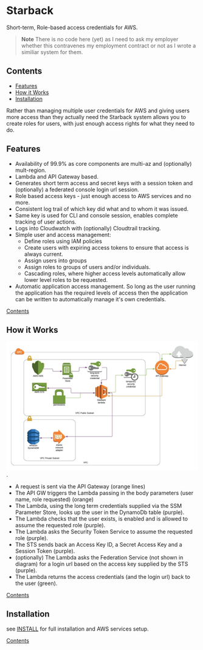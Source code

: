# Starback #
Short-term, Role-based access credentials for AWS.

> **Note** There is no code here (yet) as I need to ask my employer whether this contravenes my employment contract or
> not as I wrote a similiar system for them.

<a name='toc'></a>
## Contents ##
- [Features](#features)
- [How it Works](#howitworks)
- [Installation](#installation)


Rather than managing multiple user credentials for AWS and giving users more access than they actually need the
Starback system allows you to create roles for users, with just enough access rights for what they need to do.

<a name='features'></a>
## Features ##
* Availability of 99.9% as core components are multi-az and (optionally) mult-region.
* Lambda and API Gateway based.
* Generates short term access and secret keys with a session token and (optionally) a federated console login url
  session.
* Role based access keys - just enough access to AWS services and no more.
* Consistent log trail of which key did what and to whom it was issued.
* Same key is used for CLI and console session, enables complete tracking of user actions.
* Logs into Cloudwatch with (optionally) Cloudtrail tracking.
* Simple user and access management:
  * Define roles using IAM policies
  * Create users with expiring access tokens to ensure that access is always current.
  * Assign users into groups
  * Assign roles to groups of users and/or individuals.
  * Cascading roles, where higher access levels automatically allow lower level roles to be requested.
* Automatic application access management. So long as the user running the application has the required levels of
  access then the application can be written to automatically manage it's own credentials.

[Contents](#toc)

<a name='howitworks'></a>
## How it Works ##
![Starback Request Flow](starback_request_flow.jpg).
* A request is sent via the API Gateway (orange lines)
* The API GW triggers the Lambda passing in the body parameters (user name, role requested) (orange)
* The Lambda, using the long term credentials supplied via the SSM Parameter Store, looks up the user in the DynamoDb
  table (purple).
* The Lambda checks that the user exists, is enabled and is allowed to assume the requested role (purple).
* The Lambda asks the Security Token Service to assume the requested role (purple).
* The STS sends back an Access Key ID, a Secret Access Key and a Session Token (purple).
* (optionally) The Lambda asks the Federation Service (not shown in diagram) for a login url based on the access key
  supplied by the STS (purple).
* The Lambda returns the access credentials (and the login url) back to the user (green).

[Contents](#toc)

<a name='installation'></a>
## Installation ##
see [INSTALL](INSTALL.md) for full installation and AWS services setup.

[Contents](#toc)
